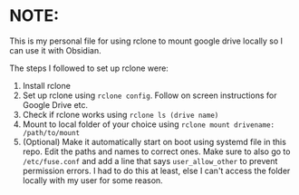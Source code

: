 # NOTE:
This is my personal file for using rclone to mount google drive locally so I can use it with Obsidian.

The steps I followed to set up rclone were:
1. Install rclone
2. Set up rclone using `rclone config`. Follow on screen instructions for Google Drive etc.
3. Check if rclone works using `rclone ls (drive name)`
4. Mount to local folder of your choice using `rclone mount drivename: /path/to/mount`
5. (Optional) Make it automatically start on boot using systemd file in this repo. Edit the paths and names to correct ones. Make sure to also go to `/etc/fuse.conf` and add a line that says `user_allow_other` to prevent permission errors. I had to do this at least, else I can't access the folder locally with my user for some reason.
